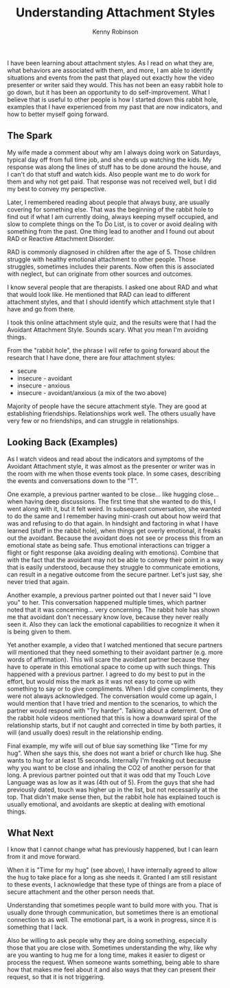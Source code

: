 ﻿---
title: Understanding Attachment Styles
posted: 2025-04-12
author: Kenny Robinson
category: lifestyle
keyword: attachment styles, mental health, connecting to people, avoidant attachment, dismissive avoidant
---

I have been learning about attachment styles. As I read on what they are, what behaviors are associated with 
them, and more, I am able to identify situations and events from the past that played out exactly how the 
video presenter or writer said they would.
This has not been an easy rabbit hole to go down, but it has been an opportunity to do self-improvement.
What I believe that is useful to other people is how I started down this rabbit hole, 
examples that I have experienced from my past that are now indicators,
and how to better myself going forward.

## The Spark

My wife made a comment about why am I always doing work on Saturdays, typical day off from full time job, 
and she ends up watching the kids. 
My response was along the lines of stuff has to be done around the house, and I can't 
do that stuff and watch kids. Also people want me to do work for them and why not get paid. That 
response was not received well, but I did my best to convey my perspective.

Later, I remembered reading about people that always busy, are usually covering for something else. That 
was the beginning of the rabbit hole to find out if what I am currently doing,
always keeping myself occupied, and slow to complete things on the To Do List,  is to cover or avoid 
dealing with something from the past. One thing lead to another and I found out about RAD or
Reactive Attachment Disorder. 

RAD is commonly diagnosed in children after the age of 5. Those children struggle with healthy 
emotional attachment to other people. Those struggles, sometimes includes their parents. Now often this 
is associated with neglect, but can originate from other sources and outcomes.

I know several people that are therapists. I asked one about RAD and what that would look like. 
He mentioned that RAD can lead to different attachment styles, and that I should identify which 
attachment style that I have and go from there.

I took this online attachment style quiz, and the results were that I had the Avoidant Attachment Style.
Sounds scary. What you mean I'm avoiding things.

From the "rabbit hole", the phrase I will refer to going forward about the research that I have done, 
there are four attachment styles: 

* secure
* insecure - avoidant
* insecure - anxious
* insecure - avoidant/anxious (a mix of the two above)

Majority of people have the secure attachment style. They are good at establishing friendships. Relationships
work well. The others usually have very few or no friendships, and can struggle in relationships.

## Looking Back (Examples)

As I watch videos and read about the indicators and symptoms of the Avoidant Attachment style, it was almost 
as the presenter or writer was in the room with me when those events took place. In some cases, 
describing the events and conversations down to the "T".

One example, a previous partner wanted to be close... like hugging close... when having deep discussions. 
The first time that she wanted to do this, I went along with it, but it felt weird. In subsequent conversation,
she wanted to do the same and I remember having mini-crash out about how weird that was and refusing 
to do that again.
In hindsight and factoring in what I have learned (stuff in the rabbit hole), 
when things get overly emotional, it freaks out the avoidant. 
Because the avoidant does not see or process this from an emotional state as being safe. Thus 
emotional interactions can trigger a flight or fight response (aka avoiding dealing with emotions).
Combine that with the fact that the avoidant may not be able to convey their point in a way that is easily
understood, because they struggle to communicate emotions, can result in a negative outcome from the secure partner.
Let's just say, she never tried that again.

Another example, a previous partner pointed out that I never said "I love you" to her. 
This conversation happened multiple times, which partner noted that it was concerning... very concerning.
The rabbit hole has shown me that avoidant don't necessary know love, because they never really seen it.
Also they can lack the emotional capabilities to recognize it when it is being given to them.

Yet another example, a video that I watched mentioned that secure partners will mentioned that they need something 
to their avoidant partner (e.g. more words of affirmation). This will scare the avoidant partner because 
they have to operate in this emotional space to come up with such things. This happened with a previous 
partner. I agreed to do my best to put in the effort, but would miss the mark as it was not easy to come up 
with something to say or to give compliments. When I did give compliments, they were not always acknowledged. 
The conversation would come up again, I would mention that I have tried and mention to the scenarios, to 
which the partner would respond with "Try harder". Talking about a deterrent. One of the rabbit hole videos
mentioned that this is how a downward spiral of the relationship starts, but if not caught and corrected
in time by both parties, it will (and usually does) result in the relationship ending.

Final example, my wife will out of blue say something like "Time for my hug". When she says this, she does not 
want a brief or church like hug. She wants to hug for at least 15 seconds. Internally I'm freaking out because
why you want to be close and inhaling the CO2 of another person for that long. 
A previous partner pointed out that it was odd that my 
Touch Love Language was as low as it was (4th out of 5). From the guys that she had previously dated, touch 
was higher up in the list, but not necessarily at the top.
That didn't make sense then, but the rabbit hole has explained touch is usually emotional, and avoidants are skeptic at
dealing with emotional things.

## What Next

I know that I cannot change what has previously happened, but I can learn from it and move forward. 

When it is "Time for my hug" (see above), I have internally agreed to allow the hug to take place for a long as she needs it. 
Granted I am still resistant to these events, I acknowledge that these type of things are from a place of secure 
attachment and the other person needs that.

Understanding that sometimes people want to build more with you. That is usually done through communication, 
but sometimes there is an emotional connection to as well. The emotional part, is a work in progress, 
since it is something that I lack. 

Also be willing to ask people why they are doing something, especially those that you are close with. Sometimes 
understanding the why, like why are you wanting to hug me for a long time, makes it easier to digest or process the 
request. When someone wants something, being able to share how that makes me feel about it and also 
ways that they can present their request, so that it is not triggering.


